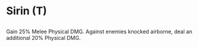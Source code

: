 # Sirin (T)

## 

Gain 25% Melee Physical DMG. Against enemies knocked airborne, deal an additional 20% Physical DMG.